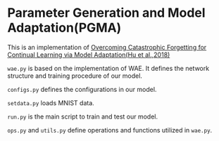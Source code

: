 # Parameter Generation and Model Adaptation(PGMA)

This is an implementation of [Overcoming Catastrophic Forgetting for Continual Learning via Model Adaptation(Hu et al.,2018)](https://openreview.net/forum?id=ryGvcoA5YX)

`wae.py` is based on the implementation of WAE. It defines the network structure and training procedure of our model.

`configs.py` defines the configurations in our model.

`setdata.py` loads MNIST data.

`run.py` is the main script to train and test our model.

`ops.py` and `utils.py` define operations and functions utilized in `wae.py`.
